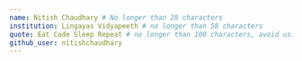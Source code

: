 ```yaml
---
name: Nitish Chaudhary # No longer than 28 characters
institution: Lingayas Vidyapeeth # no longer than 58 characters
quote: Eat Code Sleep Repeat # no longer than 100 characters, avoid using quotes(") to guarantee the format remains the same.
github_user: nitishchaudhary
---
```

